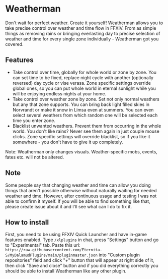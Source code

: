 # Weatherman
Don't wait for perfect weather. Create it yourself!
Weatherman allows you to take precise control over weather and time flow in FFXIV. From as simple things as removing rains or bringing everlasting day to precise selection of weather and time for every single zone individually - Weatherman got you covered.
## Features
* Take control over time, globally for whole world or zone by zone. You can set time to be fixed, replace night cycle with another (optionally reversed) day cycle or vise verasa. Zone specific settings override global ones, so you can put whole world in eternal sunlight while you will be enjoying endless nights at your home.
* Take control over weather zone by zone. Set not only normal weathers but any that zone supports. You can bring back light filled skies in Norvrandt or make it snow in Limsa even at summers. You can even select several weathers from which random one will be selected each time you enter zone.
* Blacklist unwanted weathers. Prevent them from occurring in the whole world. You don't like rains? Never see them again in just couple mouse clicks. Zone specific settings will override blacklist, so if you like it somewhere - you don't have to give it up completely.

Note: Weatherman only changes visuals. Weather-specific mobs, events, fates etc. will not be altered. 
## Note
Some people say that changing weather and time can allow you doing things that aren't possible otherwise without naturally waiting for needed weather and time. However, after continuous usage and testing I was not able to confirm it myself. If you will be able to find something like that, please create issue about it and I'll see what can I do to fix it.
## How to install
First, you need to be using FFXIV Quick Launcher and have in-game features enabled. Type `/xlplugins` in chat, press "Settings" button and go to "Experimental" tab. Paste this url: `https://raw.githubusercontent.com/Eternita-S/MyDalamudPlugins/main/pluginmaster.json` into "Custom plugin repositories" field and click "+" button that will appear at right side of it, then click "Save and close" button and if you did everything correctly you should be able to install Weatherman like any other plugin.
